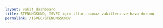 ```yaml
---
layout: vakit_dashboard
title: STENUNGSUND, ISVEC için iftar, namaz vakitleri ve hava durumu - ilçe/eyalet seç
permalink: /ISVEC/STENUNGSUND/
---
```


<script type="text/javascript">
  var GLOBAL_COUNTRY = 'ISVEC';
  var GLOBAL_CITY = 'STENUNGSUND';
  var GLOBAL_STATE = '';
  var lat = 72;
  var lon = 21;
</script>
